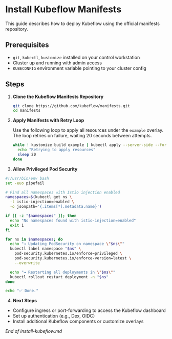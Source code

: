 # Install Kubeflow Manifests

This guide describes how to deploy Kubeflow using the official manifests repository.

## Prerequisites

* `git`, `kubectl`, `kustomize` installed on your control workstation
* Cluster up and running with admin access
* `KUBECONFIG` environment variable pointing to your cluster config

## Steps

1. **Clone the Kubeflow Manifests Repository**

   ```bash
   git clone https://github.com/kubeflow/manifests.git
   cd manifests
   ```

2. **Apply Manifests with Retry Loop**

   Use the following loop to apply all resources under the `example` overlay. The loop retries on failure, waiting 20 seconds between attempts.

   ```bash
   while ! kustomize build example | kubectl apply --server-side --force-conflicts -f -; do
     echo "Retrying to apply resources"
     sleep 20
   done
   ```

3. **Allow Privileged Pod Security**

```bash
#!/usr/bin/env bash
set -euo pipefail

# Find all namespaces with Istio injection enabled
namespaces=$(kubectl get ns \
  -l istio-injection=enabled \
  -o jsonpath='{.items[*].metadata.name}')

if [[ -z "$namespaces" ]]; then
  echo "No namespaces found with istio-injection=enabled"
  exit 1
fi

for ns in $namespaces; do
  echo "→ Updating PodSecurity on namespace \"$ns\""
  kubectl label namespace "$ns" \
    pod-security.kubernetes.io/enforce=privileged \
    pod-security.kubernetes.io/enforce-version=latest \
    --overwrite

  echo "→ Restarting all deployments in \"$ns\""
  kubectl rollout restart deployment -n "$ns" 
done

echo "✅ Done."
```

4. **Next Steps**

* Configure ingress or port-forwarding to access the Kubeflow dashboard
* Set up authentication (e.g., Dex, OIDC)
* Install additional Kubeflow components or customize overlays

*End of install-kubeflow\.md*
